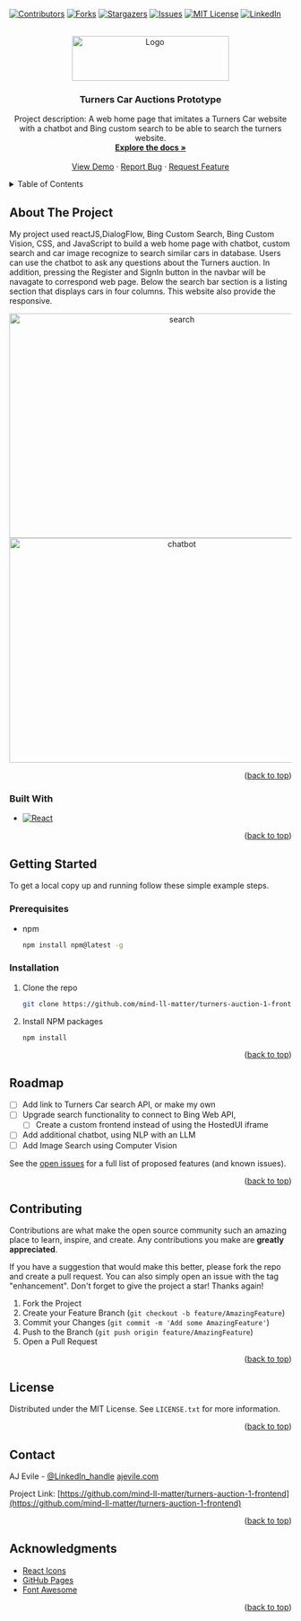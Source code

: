 <!-- README template from: https://github.com/othneildrew/Best-README-Template -->

<a name="readme-top"></a>

<!-- PROJECT SHIELDS -->
<!--
*** I'm using markdown "reference style" links for readability.
*** Reference links are enclosed in brackets [ ] instead of parentheses ( ).
*** See the bottom of this document for the declaration of the reference variables
*** for contributors-url, forks-url, etc. This is an optional, concise syntax you may use.
*** https://www.markdownguide.org/basic-syntax/#reference-style-links
-->
[![Contributors][contributors-shield]][contributors-url]
[![Forks][forks-shield]][forks-url]
[![Stargazers][stars-shield]][stars-url]
[![Issues][issues-shield]][issues-url]
[![MIT License][license-shield]][license-url]
[![LinkedIn][linkedin-shield]][linkedin-url]



<!-- PROJECT LOGO -->
<br />
<div align="center">
  <a href="https://github.com/mind-ll-matter/turners-auction-1-frontend">
    <img src="https://www.turners.co.nz/contentassets/3e15c8546917474ca0a150b18e9fd64e/turnerscars_logo_1line_horz_true-rgb-desktop.png" alt="Logo" width="280" height="80">
  </a>

<h3 align="center">Turners Car Auctions Prototype</h3>

  <p align="center">
    Project description: A web home page that imitates a Turners Car website with a chatbot and Bing custom search to be able to search the turners website.
    <br />
    <a href="https://github.com/mind-ll-matter/turners-auction-1-frontend"><strong>Explore the docs »</strong></a>
    <br />
    <br />
    <a href="https://github.com/mind-ll-matter/turners-auction-1-frontend">View Demo</a>
    ·
    <a href="https://github.com/mind-ll-matter/turners-auction-1-frontend/issues">Report Bug</a>
    ·
    <a href="https://github.com/mind-ll-matter/turners-auction-1-frontend/issues">Request Feature</a>
  </p>
</div>



<!-- TABLE OF CONTENTS -->
<details>
  <summary>Table of Contents</summary>
  <ol>
    <li>
      <a href="#about-the-project">About The Project</a>
      <ul>
        <li><a href="#built-with">Built With</a></li>
      </ul>
    </li>
    <li>
      <a href="#getting-started">Getting Started</a>
      <ul>
        <li><a href="#prerequisites">Prerequisites</a></li>
        <li><a href="#installation">Installation</a></li>
      </ul>
    </li>
    <li><a href="#usage">Usage</a></li>
    <li><a href="#roadmap">Roadmap</a></li>
    <li><a href="#contributing">Contributing</a></li>
    <li><a href="#license">License</a></li>
    <li><a href="#contact">Contact</a></li>
    <li><a href="#acknowledgments">Acknowledgments</a></li>
  </ol>
</details>



<!-- ABOUT THE PROJECT -->
## About The Project

My project used reactJS,DialogFlow, Bing Custom Search, Bing Custom Vision, CSS, and JavaScript to build a web home page with chatbot, custom search and car image recognize to search similar cars in database. Users can use the chatbot to ask any questions about the Turners auction. In addition, pressing the Register and SignIn button in the navbar will be navagate to correspond web page. Below the search bar section is a listing section that displays cars in four columns. This website also provide the responsive.
<div align="center">
  <img src="./project-images/search.png" alt="search" width="600" height="400">
  <br/>
  <img src="./project-images/chatbot.png" alt="chatbot" width="600" height="400">
<!--   <img src="project-images/chatbot.png" alt="screenshot2" width="250" height="400"> -->
  <p align="center">
 </div>

<p align="right">(<a href="#readme-top">back to top</a>)</p>



### Built With

* [![React][React.js]][React-url]

<p align="right">(<a href="#readme-top">back to top</a>)</p>



<!-- GETTING STARTED -->
## Getting Started

To get a local copy up and running follow these simple example steps.

### Prerequisites

* npm
  ```sh
  npm install npm@latest -g
  ```

### Installation

1. Clone the repo
   ```sh
   git clone https://github.com/mind-ll-matter/turners-auction-1-frontend.git
   ```
2. Install NPM packages
   ```sh
   npm install
   ```

<p align="right">(<a href="#readme-top">back to top</a>)</p>



<!-- USAGE EXAMPLES -->

<!-- 
## Usage


Use this space to show useful examples of how a project can be used. Additional screenshots, code examples and demos work well in this space. You may also link to more resources.

_For more examples, please refer to the [Documentation](https://example.com)_


<p align="right">(<a href="#readme-top">back to top</a>)</p>
-->


<!-- ROADMAP -->
## Roadmap

- [ ] Add link to Turners Car search API, or make my own
- [ ] Upgrade search functionality to connect to Bing Web API, 
    - [ ] Create a custom frontend instead of using the HostedUI iframe
- [ ] Add additional chatbot, using NLP with an LLM
- [ ] Add Image Search using Computer Vision

See the [open issues](https://github.com/mind-ll-matter/turners-auction-1-frontend/issues) for a full list of proposed features (and known issues).

<p align="right">(<a href="#readme-top">back to top</a>)</p>



<!-- CONTRIBUTING -->
## Contributing

Contributions are what make the open source community such an amazing place to learn, inspire, and create. Any contributions you make are **greatly appreciated**.

If you have a suggestion that would make this better, please fork the repo and create a pull request. You can also simply open an issue with the tag "enhancement".
Don't forget to give the project a star! Thanks again!

1. Fork the Project
2. Create your Feature Branch (`git checkout -b feature/AmazingFeature`)
3. Commit your Changes (`git commit -m 'Add some AmazingFeature'`)
4. Push to the Branch (`git push origin feature/AmazingFeature`)
5. Open a Pull Request

<p align="right">(<a href="#readme-top">back to top</a>)</p>



<!-- LICENSE -->
## License

Distributed under the MIT License. See `LICENSE.txt` for more information.

<p align="right">(<a href="#readme-top">back to top</a>)</p>



<!-- CONTACT -->
## Contact

AJ Evile - [@LinkedIn_handle](https://www.linkedin.com/in/ajevile/)
<a href="ajevile.com">ajevile.com</a>

Project Link: [https://github.com/mind-ll-matter/turners-auction-1-frontend](https://github.com/mind-ll-matter/turners-auction-1-frontend)

<p align="right">(<a href="#readme-top">back to top</a>)</p>



<!-- ACKNOWLEDGMENTS -->
## Acknowledgments

* [React Icons](https://react-icons.github.io/react-icons/search)
* [GitHub Pages](https://pages.github.com)
* [Font Awesome](https://fontawesome.com)

<p align="right">(<a href="#readme-top">back to top</a>)</p>



<!-- MARKDOWN LINKS & IMAGES -->
<!-- https://www.markdownguide.org/basic-syntax/#reference-style-links -->
[contributors-shield]: https://img.shields.io/github/contributors/mind-ll-matter/turners-auction-1-frontend.svg?style=for-the-badge
[contributors-url]: https://github.com/mind-ll-matter/turners-auction-1-frontend/graphs/contributors
[forks-shield]: https://img.shields.io/github/forks/mind-ll-matter/turners-auction-1-frontend.svg?style=for-the-badge
[forks-url]: https://github.com/mind-ll-matter/turners-auction-1-frontend/network/members
[stars-shield]: https://img.shields.io/github/stars/mind-ll-matter/turners-auction-1-frontend.svg?style=for-the-badge
[stars-url]: https://github.com/mind-ll-matter/turners-auction-1-frontend/stargazers
[issues-shield]: https://img.shields.io/github/issues/mind-ll-matter/turners-auction-1-frontend.svg?style=for-the-badge
[issues-url]: https://github.com/mind-ll-matter/turners-auction-1-frontend/issues
[license-shield]: https://img.shields.io/github/license/mind-ll-matter/turners-auction-1-frontend.svg?style=for-the-badge
[license-url]: https://github.com/mind-ll-matter/turners-auction-1-frontend/blob/master/LICENSE.txt
[linkedin-shield]: https://img.shields.io/badge/-LinkedIn-black.svg?style=for-the-badge&logo=linkedin&colorB=555
[linkedin-url]: https://linkedin.com/in/ajevile
[product-screenshot]: images/screenshot.png
[Next.js]: https://img.shields.io/badge/next.js-000000?style=for-the-badge&logo=nextdotjs&logoColor=white
[Next-url]: https://nextjs.org/
[React.js]: https://img.shields.io/badge/React-20232A?style=for-the-badge&logo=react&logoColor=61DAFB
[React-url]: https://reactjs.org/
[Vue.js]: https://img.shields.io/badge/Vue.js-35495E?style=for-the-badge&logo=vuedotjs&logoColor=4FC08D
[Vue-url]: https://vuejs.org/
[Angular.io]: https://img.shields.io/badge/Angular-DD0031?style=for-the-badge&logo=angular&logoColor=white
[Angular-url]: https://angular.io/
[Svelte.dev]: https://img.shields.io/badge/Svelte-4A4A55?style=for-the-badge&logo=svelte&logoColor=FF3E00
[Svelte-url]: https://svelte.dev/
[Laravel.com]: https://img.shields.io/badge/Laravel-FF2D20?style=for-the-badge&logo=laravel&logoColor=white
[Laravel-url]: https://laravel.com
[Bootstrap.com]: https://img.shields.io/badge/Bootstrap-563D7C?style=for-the-badge&logo=bootstrap&logoColor=white
[Bootstrap-url]: https://getbootstrap.com
[JQuery.com]: https://img.shields.io/badge/jQuery-0769AD?style=for-the-badge&logo=jquery&logoColor=white
[JQuery-url]: https://jquery.com 
